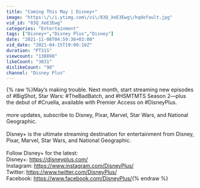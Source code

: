 ```yaml
---
title: "Coming This May | Disney+"
image: "https:\/\/i.ytimg.com\/vi\/83Q_XeE3Ewg\/hqdefault.jpg"
vid_id: "83Q_XeE3Ewg"
categories: "Entertainment"
tags: ["Disney+","Disney Plus","Disney"]
date: "2021-11-08T04:59:36+03:00"
vid_date: "2021-04-15T19:00:16Z"
duration: "PT31S"
viewcount: "130898"
likeCount: "3831"
dislikeCount: "98"
channel: "Disney Plus"
---
```

{% raw %}May’s making trouble. Next month, start streaming new episodes of #BigShot, Star Wars: #TheBadBatch, and #HSMTMTS Season 2—plus the debut of #Cruella, available with Premier Access on #DisneyPlus.<br /><br /> more updates, subscribe to Disney, Pixar, Marvel, Star Wars, and National Geographic.<br /> <br />Disney+ is the ultimate streaming destination for entertainment from Disney, Pixar, Marvel, Star Wars, and National Geographic.<br /> <br />Follow Disney+ for the latest:<br />Disney+: <a rel="nofollow" target="blank" href="https://disneyplus.com/">https://disneyplus.com/</a><br />Instagram: <a rel="nofollow" target="blank" href="https://www.instagram.com/DisneyPlus/">https://www.instagram.com/DisneyPlus/</a><br />Twitter: <a rel="nofollow" target="blank" href="https://www.twitter.com/DisneyPlus/">https://www.twitter.com/DisneyPlus/</a><br />Facebook: <a rel="nofollow" target="blank" href="https://www.facebook.com/DisneyPlus/">https://www.facebook.com/DisneyPlus/</a>{% endraw %}
